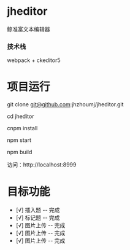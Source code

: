 # jheditor
鲸准富文本编辑器

### 技术栈

webpack + ckeditor5

# 项目运行

git clone git@github.com:jhzhoumj/jheditor.git

cd jheditor

cnpm install

npm start 

npm build

访问：http://localhost:8999

# 目标功能

- [√] 插入题 -- 完成
- [√] 标记题 -- 完成
- [√] 图片上传 -- 完成
- [√] 图片上传 -- 完成
- [√] 图片上传 -- 完成


